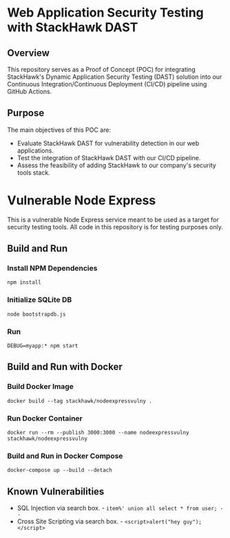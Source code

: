 # Web Application Security Testing with StackHawk DAST

## Overview

This repository serves as a Proof of Concept (POC) for integrating StackHawk's Dynamic Application Security Testing (DAST) solution into our Continuous Integration/Continuous Deployment (CI/CD) pipeline using GitHub Actions.   

## Purpose

The main objectives of this POC are:
- Evaluate StackHawk DAST for vulnerability detection in our web applications.
- Test the integration of StackHawk DAST with our CI/CD pipeline.
- Assess the feasibility of adding StackHawk to our company's security tools stack.

# Vulnerable Node Express

This is a vulnerable Node Express service meant to be used as a target for security testing tools.
All code in this repository is for testing purposes only.

## Build and Run

### Install NPM Dependencies
```shell script
npm install
```

### Initialize SQLite DB
```shell
node bootstrapdb.js
```

### Run
```shell script
DEBUG=myapp:* npm start
```

## Build and Run with Docker

### Build Docker Image
```shell script
docker build --tag stackhawk/nodeexpressvulny .
```

### Run Docker Container
```shell script
docker run --rm --publish 3000:3000 --name nodeexpressvulny stackhawk/nodeexpressvulny
```

### Build and Run in Docker Compose
```shell script
docker-compose up --build --detach
```

## Known Vulnerabilities
* SQL Injection via search box. - `item%' union all select * from user; -- ` 
* Cross Site Scripting via search box. - `<script>alert("hey guy");</script>`
